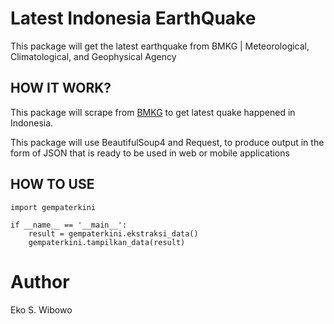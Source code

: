 # Latest Indonesia EarthQuake 
This package will get the latest earthquake from BMKG | Meteorological, Climatological, and Geophysical Agency

## HOW IT WORK?
This package will scrape from [BMKG](https://bmkg.go.id) to get latest quake happened in Indonesia. 

This package will use BeautifulSoup4 and Request, to produce output in the form of JSON that is ready to be used in web or mobile applications

## HOW TO USE
```
import gempaterkini

if __name__ == '__main__':
    result = gempaterkini.ekstraksi_data()
    gempaterkini.tampilkan_data(result)
```

# Author
Eko S. Wibowo